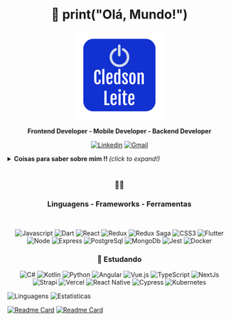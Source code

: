 <div align="center">

# :wave: print("Olá, Mundo!")

![Cledson Leite](MeuLogo.png)
</div>

<div align="center">

**Frontend Developer - Mobile Developer - Backend Developer**
</div>
  
<div align="center">

[![Linkedin](https://img.shields.io/badge/-LinkedIn-blue?style=flat&logo=Linkedin&logoColor=white)](https://www.linkedin.com/in/cledson-leite-223b661a0/) [![Gmail](https://img.shields.io/badge/-Gmail-c14438?style=flat&logo=Gmail&logoColor=white)](mailto:csbetsonline@gmail.com)
</div>


<details>
  <summary> <b> Coisas para saber sobre mim !! </b> <i>(click to expand!)</i> </summary>
  
<br>

![Cledson Leite](cover_programmer.jpg)

>"Nada neste mundo supera a boa e velha persistência. O talento não supera. Nada mais comum do que falhas talentosas. O gênio não vence. Gênios não reconhecidos é         praticamente um clichê. A educação não excede. O mundo está cheio de tolos educados. Persistência e determinação sozinhas são poderosas."

Tenho uma boa experiência com nodeJs através de alguns trabalhos frelancers para alguns paises (India, Paquistão, Portugal, etc) mas principalmente por ter desenvolvido um app mobile em dart flutter com o backend totalmente feito em nodeJS ( desenvolvimento de um crawler que alimentava um database SQL desenvolvido dentro de um container Docker o que facilitou a implementação desta aplicaçao rodando em segundo plano de forma redundante em uma instancia EC2 da AWS, (PostgreeSql), uma api que integrava o database alimentado pelo crawler anterior com o front end, api que integrava o cadastro e controle de acesso do front end com uso de um database NoSql (mongoDb).


</details>

<br>
<div align="center">

### :hammer::wrench:
### Linguagens - Frameworks - Ferramentas
</div>
<br>
<div align="center">
  
![Javascript](https://img.shields.io/badge/-Javascript-F7DF1E?style=flat&logo=javascript&logoColor=ffffff) ![Dart](https://img.shields.io/badge/-Dart-0175C2?style=flat&logo=Dart&logoColor=ffffff)
![React](https://img.shields.io/badge/-React-61DAFB?style=flat&logo=react&logoColor=000) ![Redux](https://img.shields.io/badge/-Redux-764ABC?style=flat&logo=Redux&logoColor=fff) ![Redux Saga](https://img.shields.io/badge/-Redux_Saga-999999?style=flat&logo=Redux-saga&logoColor=000) ![CSS3](https://img.shields.io/badge/-CSS3-1572B6?style=flat&logo=css3&logoColor=fff)
![Flutter](https://img.shields.io/badge/-Flutter-0175C2?style=flat&logo=Flutter&logoColor=fff)
![Node](https://img.shields.io/badge/-NodeJs-339933?style=flat&logo=node.js&logoColor=fff) ![Express](https://img.shields.io/badge/-Express-000?style=flat&logo=Express&logoColor=fff) ![PostgreSql](https://img.shields.io/badge/-PostgreSql-336791?style=flat&logo=PostgreSql&logoColor=fff) ![MongoDb](https://img.shields.io/badge/-MongoDb-47A248?style=flat&logo=MongoDb&logoColor=fff)
![Jest](https://img.shields.io/badge/-Jest-C21325?style=flat&logo=Jest&logoColor=fff) ![Docker](https://img.shields.io/badge/-Docker-2496ED?style=flat&logo=Docker&logoColor=fff)
</div>
<div align="center">

### :book: **Estudando**
![C#](https://img.shields.io/badge/-C_Sharp-0175C2?style=flat&logo=c-sharp&logoColor=ffffff) ![Kotlin](https://img.shields.io/badge/-Kotlin-0095D5?style=flat&logo=Kotlin&logoColor=ffffff) ![Python](https://img.shields.io/badge/-Python-3776AB?style=flat&logo=Python&logoColor=ffffff)
![Angular](https://img.shields.io/badge/-Angular-EB391B?style=flat&logo=Angular&logoColor=ffffff) ![Vue.js](https://img.shields.io/badge/-Vue.js-3C873A?style=flat&logo=Vue.js&logoColor=ffffff) 
![TypeScript](https://img.shields.io/badge/-TypeScript-3178C6?style=flat&logo=TypeScript&logoColor=fff) ![NextJs](https://img.shields.io/badge/-NextJs-000?style=flat&logo=Next.js&logoColor=fff) ![Strapi](https://img.shields.io/badge/-Strapi-2F2E8B?style=flat&logo=Strapi&logoColor=fff) ![Vercel](https://img.shields.io/badge/-Vercel-000?style=flat&logo=Vercel&logoColor=fff)
![React Native](https://img.shields.io/badge/-React_Native-000?style=flat&logo=react&logoColor=61DAFB)
![Cypress](https://img.shields.io/badge/-Cypress-17202C?style=flat&logo=cypress&logoColor=ffffff) ![Kubernetes](https://img.shields.io/badge/-Kubernetes-326CE5?style=flat&logo=Kubernetes&logoColor=ffffff)
</div>


</div>

![Linguagens](https://github-readme-stats.vercel.app/api/top-langs/?username=cledson-leite&theme=dracula&count_lang=10&custom_title=Linguagens_Mais_Usadas) ![Estatisticas](https://github-readme-stats.vercel.app/api?username=cledson-leite&show_icons=true&theme=dracula&custom_title=Minhas_Estatísticas)

<!--[![Readme Card](https://github-readme-stats.vercel.app/api/pin/?username=cledson-leite&repo=cpf_brasil&theme=dracula)](https://github.com/cledson-leite/cpf_brasil) -->
[![Readme Card](https://github-readme-stats.vercel.app/api/pin/?username=cledson-leite&repo=boilerplate-nodejs&theme=dracula)](https://github.com/cledson-leite/boilerplate-nodejs) [![Readme Card](https://github-readme-stats.vercel.app/api/pin/?username=cledson-leite&repo=teste-sunne-backend&theme=dracula)](https://github.com/cledson-leite/teste-sunne-backend)
